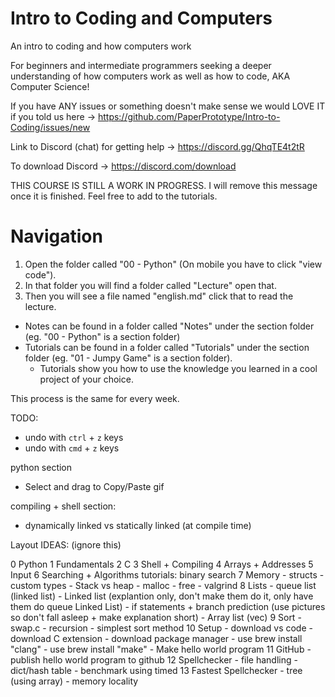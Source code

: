 # Intro to Coding and Computers
An intro to coding and how computers work

For beginners and intermediate programmers seeking a deeper understanding of how computers work as well as how to code, AKA Computer Science!

If you have ANY issues or something doesn't make sense we would LOVE IT if you told us here -> https://github.com/PaperPrototype/Intro-to-Coding/issues/new

Link to Discord (chat) for getting help -> https://discord.gg/QhqTE4t2tR

To download Discord -> https://discord.com/download

THIS COURSE IS STILL A WORK IN PROGRESS. I will remove this message once it is finished. Feel free to add to the tutorials. 

# Navigation
1. Open the folder called "00 - Python" (On mobile you have to click "view code").
2. In that folder you will find a folder called "Lecture" open that.
3. Then you will see a file named "english.md" click that to read the lecture.

- Notes can be found in a folder called "Notes" under the section folder (eg. "00 - Python" is a section folder)
- Tutorials can be found in a folder called "Tutorials" under the section folder (eg. "01 - Jumpy Game" is a section folder).
    - Tutorials show you how to use the knowledge you learned in a cool project of your choice.

This process is the same for every week.

TODO:
- undo with `ctrl` + `z` keys
- undo with `cmd` + `z` keys

python section
- Select and drag to Copy/Paste gif

compiling + shell section:
- dynamically linked vs statically linked (at compile time)


Layout IDEAS: (ignore this)

0 Python
1 Fundamentals
2 C
3 Shell + Compiling
4 Arrays + Addresses
5 Input
6 Searching + Algorithms
	tutorials: binary search
7 Memory
	- structs
	- custom types
	- Stack vs heap
	- malloc
	- free
	- valgrind
8 Lists
	- queue list (linked list)
	- Linked list (explantion only, don't make them do it, only have them do queue Linked List)
	- if statements + branch prediction (use pictures so don't fall asleep + make explanation short)
	- Array list (vec)
9 Sort
	- swap.c
	- recursion
	- simplest sort method
10 Setup
	- download vs code
	- download C extension
	- download package manager
		- use brew install "clang"
		- use brew install "make"
	- Make hello world program
11 GitHub
	- publish hello world program to github
12 Spellchecker
	- file handling
	- dict/hash table
	- benchmark using timed
13 Fastest Spellchecker
	- tree (using array)
	- memory locality
